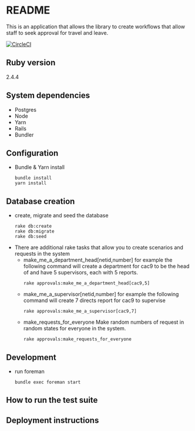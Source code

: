 # README

This is an application that allows the library to create workflows that allow staff to seek approval for travel and leave. 

[![CircleCI](https://circleci.com/gh/pulibrary/approvals.svg?style=svg)](https://circleci.com/gh/pulibrary/approvals)

## Ruby version

  2.4.4

## System dependencies

   * Postgres
   * Node
   * Yarn
   * Rails
   * Bundler

## Configuration

   * Bundle & Yarn install
     ```
     bundle install
     yarn install
     ```
   
## Database creation

   * create, migrate and seed the database
     ```
     rake db:create 
     rake db:migrate
     rake db:seed
     ```
   * There are additional rake tasks that allow you to create scenarios and requests in the system
     * make_me_a_department_head[netid,number]
        for example the following command will create a department for cac9 to be the head of and have 5 supervisors, each with 5 reports.
       ```
       rake approvals:make_me_a_department_head[cac9,5]
       ```
     * make_me_a_supervisor[netid,number]
       for example the following command will create 7 directs report for cac9 to supervise
       ```
       rake approvals:make_me_a_supervisor[cac9,7]
       ```
     * make_requests_for_everyone
       Make random numbers of request in random states for everyone in the system.
       ```
       rake approvals:make_requests_for_everyone
       ```
    

## Development

   * run foreman
     ```
     bundle exec foreman start
     ```

   
     
## How to run the test suite

## Deployment instructions


